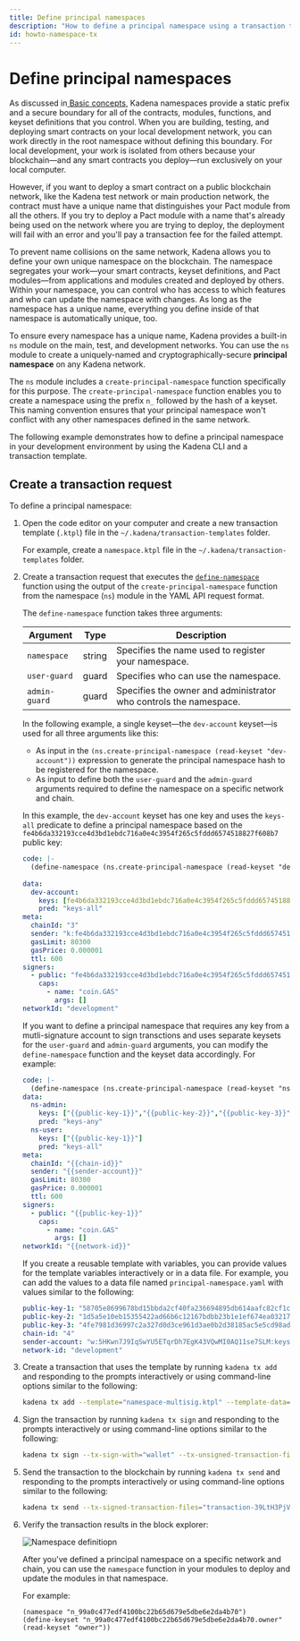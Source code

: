 ```yaml
---
title: Define principal namespaces
description: "How to define a principal namespace using a transaction template and the Kadena CLI."
id: howto-namespace-tx
---
```


# Define principal namespaces

As discussed in[ Basic concepts](/smart-contracts/basic-concepts), Kadena namespaces provide a static prefix and a secure boundary for all of the contracts, modules, functions, and keyset definitions that you control.
When you are building, testing, and deploying smart contracts on your local development network, you can work directly in the root namespace without defining this boundary. 
For local development, your work is isolated from others because your blockchain—and any smart contracts you deploy—run exclusively on your local computer.

However, if you want to deploy a smart contract on a public blockchain network, like the Kadena test network or main production network, the contract must have a unique name that distinguishes your Pact module from all the others. 
If you try to deploy a Pact module with a name that's already being used on the network where you are trying to deploy, the deployment will fail with an error and you'll pay a transaction fee for the failed attempt.

To prevent name collisions on the same network, Kadena allows you to define your own unique namespace on the blockchain. 
The namespace segregates your work—your smart contracts, keyset definitions, and Pact modules—from applications and modules created and deployed by others. 
Within your namespace, you can control who has access to which features and who can update the namespace with changes. 
As long as the namespace has a unique name, everything you define inside of that namespace is automatically unique, too.

To ensure every namespace has a unique name, Kadena provides a built-in `ns` module on the main, test, and development networks.
You can use the `ns` module to create a uniquely-named and cryptographically-secure **principal namespace** on any Kadena network. 

The `ns` module includes a `create-principal-namespace` function specifically for this purpose. 
The `create-principal-namespace` function enables you to create a namespace using the prefix `n_` followed by the hash of a keyset. 
This naming convention ensures that your principal namespace won't conflict with any other namespaces defined in the same network.

The following example demonstrates how to define a principal namespace in your development environment by using the Kadena CLI and a transaction template.

## Create a transaction request

To define a principal namespace:

1. Open the code editor on your computer and create a new transaction template (`.ktpl`) file in the `~/.kadena/transaction-templates` folder.
   
   For example, create a `namespace.ktpl` file in the `~/.kadena/transaction-templates` folder.

2. Create a transaction request that executes the [`define-namespace`](/pact-5/general/define-namespace) function using the output of the `create-principal-namespace` function from the namespace (`ns`) module in the YAML API request format.
   
   The `define-namespace` function takes three arguments:

   | Argument | Type | Description |
   | -------- | ---- | ----------- |
   | `namespace` | string | Specifies the name used to register your namespace.|
   | `user-guard` | guard | Specifies who can use the namespace.|
   | `admin-guard` | guard | Specifies the owner and administrator who controls the namespace.|
   
   In the following example, a single keyset—the `dev-account` keyset—is used for all three arguments like this:
   
   - As input in the `(ns.create-principal-namespace (read-keyset "dev-account"))` expression to generate the principal namespace hash to be registered for the namespace.
   - As input to define both the `user-guard` and the `admin-guard` arguments required to define the namespace on a specific network and chain.
   
   In this example, the `dev-account` keyset has one key and uses the `keys-all` predicate to define a principal namespace based on the `fe4b6da332193cce4d3bd1ebdc716a0e4c3954f265c5fddd6574518827f608b7` public key:
   
   ```yaml
   code: |-
     (define-namespace (ns.create-principal-namespace (read-keyset "dev-account")) (read-keyset "dev-account") (read-keyset "dev-account"))
     
   data:
     dev-account:
       keys: [fe4b6da332193cce4d3bd1ebdc716a0e4c3954f265c5fddd6574518827f608b7]
       pred: "keys-all"
   meta:
     chainId: "3"
     sender: "k:fe4b6da332193cce4d3bd1ebdc716a0e4c3954f265c5fddd6574518827f608b7"
     gasLimit: 80300
     gasPrice: 0.000001
     ttl: 600
   signers:
     - public: "fe4b6da332193cce4d3bd1ebdc716a0e4c3954f265c5fddd6574518827f608b7"
       caps:
         - name: "coin.GAS"
           args: []
   networkId: "development"
   ```

   If you want to define a principal namespace that requires any key from a mutli-signature account to sign transctions and uses separate keysets for the `user-guard` and `admin-guard` arguments, you can modify the `define-namespace` function and the keyset data accordingly.
   For example:

   ```yaml
   code: |-
     (define-namespace (ns.create-principal-namespace (read-keyset "ns-admin")) (read-keyset "ns-user") (read-keyset "ns-admin"))
   data:
     ns-admin:
       keys: ["{{public-key-1}}","{{public-key-2}}","{{public-key-3}}"]
       pred: "keys-any"
     ns-user:
       keys: ["{{public-key-1}}"]
       pred: "keys-all"
   meta:
     chainId: "{{chain-id}}"
     sender: "{{sender-account}}"
     gasLimit: 80300
     gasPrice: 0.000001
     ttl: 600
   signers:
     - public: "{{public-key-1}}"
       caps:
         - name: "coin.GAS"
           args: []
   networkId: "{{network-id}}"
   ```

   If you create a reusable template with variables, you can provide values for the template variables interactively or in a data file.
   For example, you can add the values to a data file named `principal-namespace.yaml` with values similar to the following:

   ```yaml
   public-key-1: "58705e8699678bd15bbda2cf40fa236694895db614aafc82cf1c06c014ca963c"
   public-key-2: "1d5a5e10eb15355422ad66b6c12167bdbb23b1e1ef674ea032175d220b242ed4"
   public-key-3: "4fe7981d36997c2a327d0d3ce961d3ae0b2d38185ac5e5cd98ad90140bc284d0"
   chain-id: "4"
   sender-account: "w:5HKwn7J9IqSwYU5ETqrDh7EgK43VQwMI0AQ11se7SLM:keys-any"
   network-id: "development"
   ```

3. Create a transaction that uses the template by running `kadena tx add` and responding to the prompts interactively or using command-line options similar to the following:
   
   ```bash
   kadena tx add --template="namespace-multisig.ktpl" --template-data="principal-namespace.yaml" --out-file="multisig.json" 
   ```

4. Sign the transaction by running `kadena tx sign` and responding to the prompts interactively or using command-line options similar to the following:
   
   ```bash
   kadena tx sign --tx-sign-with="wallet" --tx-unsigned-transaction-files="multisig.json" --wallet-name="pistolas-wallet" 
   ```

5. Send the transaction to the blockchain by running `kadena tx send` and responding to the prompts interactively or using command-line options similar to the following:
   
   ```bash
   kadena tx send --tx-signed-transaction-files="transaction-39LtH3PjVf-signed.json" --tx-transaction-network="development" 
   ```

6. Verify the transaction results in the block explorer:
   
   ![Namespace definitiopn](/img/tx-namespace.jpg)

   After you've defined a principal namespace on a specific network and chain, you can use the `namespace` function in your modules to deploy and update the modules in that namespace.

   For example:

   ```pact
   (namespace "n_99a0c477edf4100bc22b65d679e5dbe6e2da4b70")
   (define-keyset "n_99a0c477edf4100bc22b65d679e5dbe6e2da4b70.owner" (read-keyset "owner"))
   ```